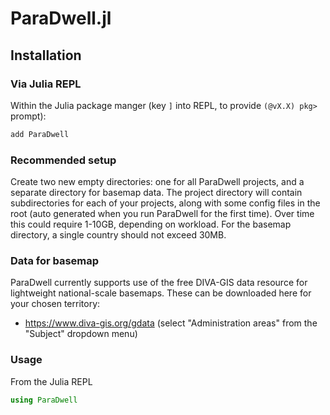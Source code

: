 # ParaDwell.jl

## Installation

### Via Julia REPL

Within the Julia package manger (key `]` into REPL, to provide `(@vX.X) pkg>` prompt):

```julia
add ParaDwell
```

### Recommended setup

Create two new empty directories: one for all ParaDwell projects, and a separate directory for basemap data. The project directory will contain subdirectories for each of your projects, along with some config files in the root (auto generated when you run ParaDwell for the first time). Over time this could require 1-10GB, depending on workload. For the basemap directory, a single country should not exceed 30MB.

### Data for basemap

ParaDwell currently supports use of the free DIVA-GIS data resource for lightweight national-scale basemaps. These can be downloaded here for your chosen territory:

- https://www.diva-gis.org/gdata (select "Administration areas" from the "Subject" dropdown menu)

### Usage

From the Julia REPL

```julia
using ParaDwell
```
